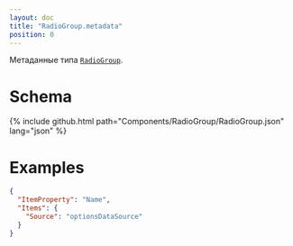 ```yaml
---
layout: doc
title: "RadioGroup.metadata"
position: 0
---
```


Метаданные типа [`RadioGroup`](../).

# Schema

{% include github.html path="Components/RadioGroup/RadioGroup.json" lang="json" %}

# Examples

```json
{
  "ItemProperty": "Name",
  "Items": {
    "Source": "optionsDataSource"
  }
}
```
